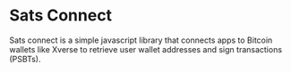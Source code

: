 # Sats Connect

Sats connect is a simple javascript library that connects apps to Bitcoin wallets like Xverse to retrieve user wallet addresses and sign transactions (PSBTs).
